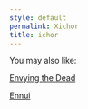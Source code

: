 ```yaml
---
style: default
permalink: Xichor
title: ichor
---
```

You may also like:

[Envying the Dead](http://scp-wiki.net/envying-the-dead)

[Ennui](http://scp-wiki.net/ennui)

